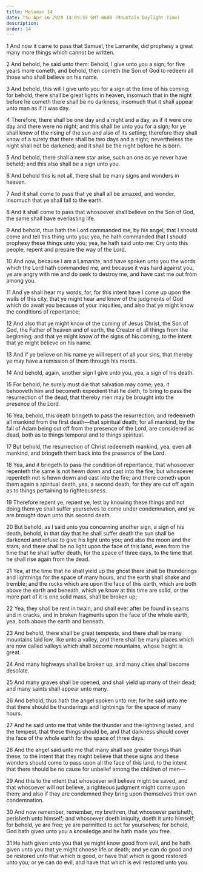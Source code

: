 ```yaml
---
title: Helaman 14
date: Thu Apr 16 2020 14:09:59 GMT-0600 (Mountain Daylight Time)
description: 
order: 14
---
```


<p>
  1 And now it came to pass that Samuel, the Lamanite, did prophesy a great many
  more things which cannot be written.
</p>
<p>
  2 And behold, he said unto them: Behold, I give unto you a sign; for five
  years more cometh, and behold, then cometh the Son of God to redeem all those
  who shall believe on his name.
</p>
<p>
  3 And behold, this will I give unto you for a sign at the time of his coming;
  for behold, there shall be great lights in heaven, insomuch that in the night
  before he cometh there shall be no darkness, insomuch that it shall appear
  unto man as if it was day.
</p>
<p>
  4 Therefore, there shall be one day and a night and a day, as if it were one
  day and there were no night; and this shall be unto you for a sign; for ye
  shall know of the rising of the sun and also of its setting; therefore they
  shall know of a surety that there shall be two days and a night; nevertheless
  the night shall not be darkened; and it shall be the night before he is born.
</p>
<p>
  5 And behold, there shall a new star arise, such an one as ye never have
  beheld; and this also shall be a sign unto you.
</p>
<p>
  6 And behold this is not all, there shall be many signs and wonders in heaven.
</p>
<p>
  7 And it shall come to pass that ye shall all be amazed, and wonder, insomuch
  that ye shall fall to the earth.
</p>
<p>
  8 And it shall come to pass that whosoever shall believe on the Son of God,
  the same shall have everlasting life.
</p>
<p>
  9 And behold, thus hath the Lord commanded me, by his angel, that I should
  come and tell this thing unto you; yea, he hath commanded that I should
  prophesy these things unto you; yea, he hath said unto me: Cry unto this
  people, repent and prepare the way of the Lord.
</p>
<p>
  10 And now, because I am a Lamanite, and have spoken unto you the words which
  the Lord hath commanded me, and because it was hard against you, ye are angry
  with me and do seek to destroy me, and have cast me out from among you.
</p>
<p>
  11 And ye shall hear my words, for, for this intent have I come up upon the
  walls of this city, that ye might hear and know of the judgments of God which
  do await you because of your iniquities, and also that ye might know the
  conditions of repentance;
</p>
<p>
  12 And also that ye might know of the coming of Jesus Christ, the Son of God,
  the Father of heaven and of earth, the Creator of all things from the
  beginning; and that ye might know of the signs of his coming, to the intent
  that ye might believe on his name.
</p>
<p>
  13 And if ye believe on his name ye will repent of all your sins, that thereby
  ye may have a remission of them through his merits.
</p>
<p>
  14 And behold, again, another sign I give unto you, yea, a sign of his death.
</p>
<p>
  15 For behold, he surely must die that salvation may come; yea, it behooveth
  him and becometh expedient that he dieth, to bring to pass the resurrection of
  the dead, that thereby men may be brought into the presence of the Lord.
</p>
<p>
  16 Yea, behold, this death bringeth to pass the resurrection, and redeemeth
  all mankind from the first death&#x2014;that spiritual death; for all mankind,
  by the fall of Adam being cut off from the presence of the Lord, are
  considered as dead, both as to things temporal and to things spiritual.
</p>
<p>
  17 But behold, the resurrection of Christ redeemeth mankind, yea, even all
  mankind, and bringeth them back into the presence of the Lord.
</p>
<p>
  18 Yea, and it bringeth to pass the condition of repentance, that whosoever
  repenteth the same is not hewn down and cast into the fire; but whosoever
  repenteth not is hewn down and cast into the fire; and there cometh upon them
  again a spiritual death, yea, a second death, for they are cut off again as to
  things pertaining to righteousness.
</p>
<p>
  19 Therefore repent ye, repent ye, lest by knowing these things and not doing
  them ye shall suffer yourselves to come under condemnation, and ye are brought
  down unto this second death.
</p>
<p>
  20 But behold, as I said unto you concerning another sign, a sign of his
  death, behold, in that day that he shall suffer death the sun shall be
  darkened and refuse to give his light unto you; and also the moon and the
  stars; and there shall be no light upon the face of this land, even from the
  time that he shall suffer death, for the space of three days, to the time that
  he shall rise again from the dead.
</p>
<p>
  21 Yea, at the time that he shall yield up the ghost there shall be
  thunderings and lightnings for the space of many hours, and the earth shall
  shake and tremble; and the rocks which are upon the face of this earth, which
  are both above the earth and beneath, which ye know at this time are solid, or
  the more part of it is one solid mass, shall be broken up;
</p>
<p>
  22 Yea, they shall be rent in twain, and shall ever after be found in seams
  and in cracks, and in broken fragments upon the face of the whole earth, yea,
  both above the earth and beneath.
</p>
<p>
  23 And behold, there shall be great tempests, and there shall be many
  mountains laid low, like unto a valley, and there shall be many places which
  are now called valleys which shall become mountains, whose height is great.
</p>
<p>
  24 And many highways shall be broken up, and many cities shall become
  desolate.
</p>
<p>
  25 And many graves shall be opened, and shall yield up many of their dead; and
  many saints shall appear unto many.
</p>
<p>
  26 And behold, thus hath the angel spoken unto me; for he said unto me that
  there should be thunderings and lightnings for the space of many hours.
</p>
<p>
  27 And he said unto me that while the thunder and the lightning lasted, and
  the tempest, that these things should be, and that darkness should cover the
  face of the whole earth for the space of three days.
</p>
<p>
  28 And the angel said unto me that many shall see greater things than these,
  to the intent that they might believe that these signs and these wonders
  should come to pass upon all the face of this land, to the intent that there
  should be no cause for unbelief among the children of men&#x2014;
</p>
<p>
  29 And this to the intent that whosoever will believe might be saved, and that
  whosoever will not believe, a righteous judgment might come upon them; and
  also if they are condemned they bring upon themselves their own condemnation.
</p>
<p>
  30 And now remember, remember, my brethren, that whosoever perisheth,
  perisheth unto himself; and whosoever doeth iniquity, doeth it unto himself;
  for behold, ye are free; ye are permitted to act for yourselves; for behold,
  God hath given unto you a knowledge and he hath made you free.
</p>
<p>
  31 He hath given unto you that ye might know good from evil, and he hath given
  unto you that ye might choose life or death; and ye can do good and be
  restored unto that which is good, or have that which is good restored unto
  you; or ye can do evil, and have that which is evil restored unto you.
</p>
